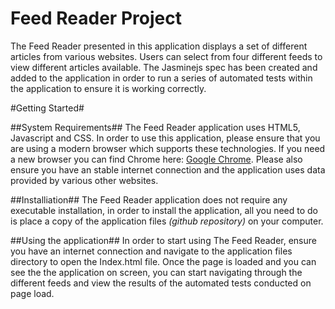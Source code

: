 Feed Reader Project
===============================
The Feed Reader presented in this application displays a set of different articles from various websites. Users can select from four different feeds to view different articles available. The Jasminejs spec has been created and added to the application in order to run a series of automated tests within the application to ensure it is working correctly.

#Getting Started#

##System Requirements##
The Feed Reader application uses HTML5, Javascript and CSS. In order to use this application, please ensure that you are using a modern browser which supports these technologies. If you need a new browser you can find Chrome here: [Google Chrome](https://www.google.com/chrome/browser/desktop/). Please also ensure you have an stable internet connection and the application uses data provided by various other websites.

##Installiation##
The Feed Reader application does not require any executable installation, in order to install the application, all you need to do is place a copy of the application files *(github repository)* on your computer.

##Using the application##
In order to start using The Feed Reader, ensure you have an internet connection and navigate to the application files directory to open the Index.html file. Once the page is loaded and you can see the the application on screen, you can start navigating through the different feeds and view the results of the automated tests conducted on page load.